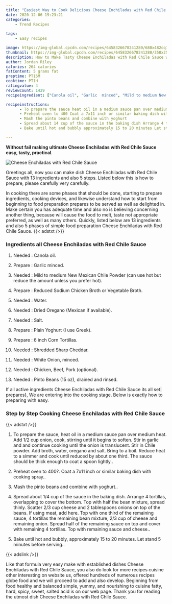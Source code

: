 ```yaml
---
title: "Easiest Way to Cook Delicious Cheese Enchiladas with Red Chile Sauce"
date: 2020-12-06 19:23:21
categories:
    - Trend Recipes
    
tags:
    - Easy recipes

image: https://img-global.cpcdn.com/recipes/6458326678241280/680x482cq70/cheese-enchiladas-with-red-chile-sauce-recipe-main-photo.jpg
thumbnail: https://img-global.cpcdn.com/recipes/6458326678241280/350x250cq70/cheese-enchiladas-with-red-chile-sauce-recipe-main-photo.jpg
description: How to Make Tasty Cheese Enchiladas with Red Chile Sauce with 13 ingredients and 5 stages of easy cooking.
author: Jordan Riley
calories: 264 calories
fatContent: 5 grams fat
preptime: PT16M
cooktime: PT1H
ratingvalue: 4
reviewcount: 1429
recipeingredient: ["Canola oil", "Garlic  minced", "Mild to medium New Mexican Chile Powder can use hot but reduce the amount unless you prefer hot", "Reduced Sodium Chicken Broth or Vegetable Broth", "Water", "Dried Oregano Mexican if available", "Salt", "Plain Yoghurt I use Greek", "6 inch Corn Tortillas", "Shredded Sharp Cheddar", "White Onion minced", "Chicken Beef Pork optional", "Pinto Beans 15 oz drained and rinsed"]

recipeinstructions: 
      - To prepare the sauce heat oil in a medium sauce pan over medium heat Add 12 cup onion cook stirring until it begins to soften Stir in garlic and and continue cooking until the onion is translucent Stir in Chile powder Add broth water oregano and salt Bring to a boil Reduce heat to a simmer and cook until reduced by about one third The sauce should be thick enough to coat a spoon lightly 
      - Preheat oven to 400 Coat a 7x11 inch or similar baking dish with cooking spray 
      - Mash the pinto beans and combine with yoghurt 
      - Spread about 14 cup of the sauce in the baking dish Arrange 4 tortillas overlapping to cover the bottom Top with half the bean mixture spread thinly Scatter 23 cup cheese and 2 tablespoons onions on top of the beans If using meat add here Top with one third of the remaining sauce 4 tortillas the remaining bean mixture 23 cup of cheese and remaining onion Spread half of the remaining sauce on top and cover with remaining 4 tortillas Top with remaining sauce and cheese 
      - Bake until hot and bubbly approximately 15 to 20 minutes Let stand 5 minutes before serving

---
```




**Without fail making ultimate Cheese Enchiladas with Red Chile Sauce easy, tasty, practical**. 


![Cheese Enchiladas with Red Chile Sauce](https://img-global.cpcdn.com/recipes/6458326678241280/680x482cq70/cheese-enchiladas-with-red-chile-sauce-recipe-main-photo.jpg "Cheese Enchiladas with Red Chile Sauce")




Greetings all, now you can make dish Cheese Enchiladas with Red Chile Sauce with 13 ingredients and also 5 steps. Listed below this is how to prepare, please carefully very carefully.

In cooking there are some phases that should be done, starting to prepare ingredients, cooking devices, and likewise understand how to start from beginning to food preparation prepares to be served as well as delighted in. Make certain you has adequate time and also no is believing concerning another thing, because will cause the food to melt, taste not appropriate preferred, as well as many others. Quickly, listed below are 13 ingredients and also 5 phases of simple food preparation Cheese Enchiladas with Red Chile Sauce.
{{< adstxt />}}

### Ingredients all Cheese Enchiladas with Red Chile Sauce


1. Needed  : Canola oil.

1. Prepare  : Garlic  minced.

1. Needed  : Mild to medium New Mexican Chile Powder (can use hot but reduce the amount unless you prefer hot).

1. Prepare  : Reduced Sodium Chicken Broth or Vegetable Broth.

1. Needed  : Water.

1. Needed  : Dried Oregano (Mexican if available).

1. Needed  : Salt.

1. Prepare  : Plain Yoghurt (I use Greek).

1. Prepare  : 6 inch Corn Tortillas.

1. Needed  : Shredded Sharp Cheddar.

1. Needed  : White Onion, minced.

1. Needed  : Chicken, Beef, Pork (optional).

1. Needed  : Pinto Beans (15 oz), drained and rinsed.



If all active ingredients Cheese Enchiladas with Red Chile Sauce its all set| prepares}, We are entering into the cooking stage. Below is exactly how to preparing with easy.

### Step by Step Cooking Cheese Enchiladas with Red Chile Sauce

{{< adstxt />}}


1. To prepare the sauce, heat oil in a medium sauce pan over medium heat. Add 1/2 cup onion, cook, stirring until it begins to soften. Stir in garlic and and continue cooking until the onion is translucent. Stir in Chile powder. Add broth, water, oregano and salt. Bring to a boil. Reduce heat to a simmer and cook until reduced by about one third. The sauce should be thick enough to coat a spoon lightly..



1. Preheat oven to 400?. Coat a 7x11 inch or similar baking dish with cooking spray..



1. Mash the pinto beans and combine with yoghurt..



1. Spread about 1/4 cup of the sauce in the baking dish. Arrange 4 tortillas, overlapping to cover the bottom. Top with half the bean mixture, spread thinly. Scatter 2/3 cup cheese and 2 tablespoons onions on top of the beans. If using meat, add here. Top with one third of the remaining sauce, 4 tortillas the remaining bean mixture, 2/3 cup of cheese and remaining onion. Spread half of the remaining sauce on top and cover with remaining 4 tortillas. Top with remaining sauce and cheese..



1. Bake until hot and bubbly, approximately 15 to 20 minutes. Let stand 5 minutes before serving..





{{< adslink />}}

Like that formula very easy make with established dishes Cheese Enchiladas with Red Chile Sauce, you also do look for more recipes cuisine other interesting on website us, offered hundreds of numerous recipes globe food and we will proceed to add and also develop. Beginning from food healthy and balanced simple, yummy, and nourishing to cuisine fatty, hard, spicy, sweet, salted acid is on our web page. Thank you for reading the utmost dish Cheese Enchiladas with Red Chile Sauce.
